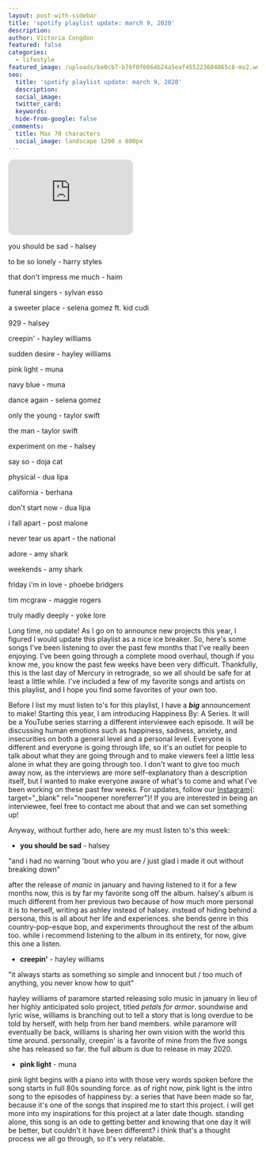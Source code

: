 ```yaml
---
layout: post-with-sidebar
title: 'spotify playlist update: march 9, 2020'
description:
author: Victoria Congdon
featured: false
categories:
  - lifestyle
featured_image: /uploads/be0cb7-b76f0f0864b24a5eaf455223604065c8-mv2.webp
seo:
  title: 'spotify playlist update: march 9, 2020'
  description:
  social_image:
  twitter_card:
  keywords:
  hide-from-google: false
_comments:
  title: Max 70 characters
  social_image: landscape 1200 x 600px
---
```

<div class="cms-embed" data-cms-embed="PGlmcmFtZSBzdHlsZT0iYm9yZGVyLXJhZGl1czoxMnB4OyIgc3JjPSJodHRwczovL29wZW4uc3BvdGlmeS5jb20vZW1iZWQvcGxheWxpc3QvM2l1R0NSa2N4MFVDZmF4djVtU2FSQz91dG1fc291cmNlPWdlbmVyYXRvciIgd2lkdGg9IjUwJSIgaGVpZ2h0PSIxNTIiIGZyYW1lYm9yZGVyPSIwIiBhbGxvd2Z1bGxzY3JlZW4gYWxsb3c9ImF1dG9wbGF5OyBjbGlwYm9hcmQtd3JpdGU7IGVuY3J5cHRlZC1tZWRpYTsgZnVsbHNjcmVlbjsgcGljdHVyZS1pbi1waWN0dXJlIiBsb2FkaW5nPSJsYXp5Ij48L2lmcmFtZT4="><iframe style="border-radius:12px;" src="https://open.spotify.com/embed/playlist/3iuGCRkcx0UCfaxv5mSaRC?utm_source=generator" width="50%" height="152" frameborder="0" allowfullscreen="" allow="autoplay; clipboard-write; encrypted-media; fullscreen; picture-in-picture" loading="lazy"></iframe></div>

you should be sad - halsey

to be so lonely - harry styles

that don't impress me much - haim

funeral singers - sylvan esso

a sweeter place - selena gomez ft. kid cudi

929 - halsey

creepin' - hayley williams

sudden desire - hayley williams

pink light - muna

navy blue - muna

dance again - selena gomez

only the young - taylor swift

the man - taylor swift

experiment on me - halsey

say so - doja cat

physical - dua lipa

california - berhana

don't start now - dua lipa

i fall apart - post malone

never tear us apart - the national

adore - amy shark

weekends - amy shark

friday i'm in love - phoebe bridgers

tim mcgraw - maggie rogers

truly madly deeply - yoke lore

Long time, no update! As I go on to announce new projects this year, I figured I would update this playlist as a nice ice breaker. So, here's some songs I've been listening to over the past few months that I've really been enjoying. I've been going through a complete mood overhaul, though if you know me, you know the past few weeks have been very difficult. Thankfully, this is the last day of Mercury in retrograde, so we all should be safe for at least a little while. I've included a few of my favorite songs and artists on this playlist, and I hope you find some favorites of your own too.

Before I list my must listen to's for this playlist, I have a ***big*** announcement to make! Starting this year, I am introducing Happiness By: A Series. It will be a YouTube series starring a different interviewee each episode. It will be discussing human emotions such as happiness, sadness, anxiety, and insecurities on both a general level and a personal level. Everyone is different and everyone is going through life, so it's an outlet for people to talk about what they are going through and to make viewers feel a little less alone in what they are going through too. I don't want to give too much away now, as the interviews are more self-explanatory than a description itself, but I wanted to make everyone aware of what's to come and what I've been working on these past few weeks. For updates, follow our [<u>Instagram</u>](https://www.instagram.com/theinbetween_blog/){: target="_blank" rel="noopener noreferrer"}! If you are interested in being an interviewee, feel free to contact me about that and we can set something up!

Anyway, without further ado, here are my must listen to's this week:

* **you should be sad** \- halsey

"and i had no warning 'bout who you are / just glad i made it out without breaking down"

after the release of *manic* in january and having listened to it for a few months now, this is by far my favorite song off the album. halsey's album is much different from her previous two because of how much more personal it is to herself, writing as ashley instead of halsey. instead of hiding behind a persona, this is all about her life and experiences. she bends genre in this country-pop-esque bop, and experiments throughout the rest of the album too. while i recommend listening to the album in its entirety, for now, give this one a listen.

* **creepin'** - hayley williams

"it always starts as something so simple and innocent but / too much of anything, you never know how to quit"

hayley williams of paramore started releasing solo music in january in lieu of her highly anticipated solo project, titled *petals for armor*. soundwise and lyric wise, williams is branching out to tell a story that is long overdue to be told by herself, with help from her band members. while paramore will eventually be back, williams is sharing her own vision with the world this time around. personally, creepin' is a favorite of mine from the five songs she has released so far. the full album is due to release in may 2020.

* **pink light** \- muna

pink light begins with a piano into with those very words spoken before the song starts in full 80s sounding force. as of right now, pink light is the intro song to the episodes of happiness by: a series that have been made so far, because it's one of the songs that inspired me to start this project. i will get more into my inspirations for this project at a later date though. standing alone, this song is an ode to getting better and knowing that one day it will be better, but couldn't it have been different? i think that's a thought process we all go through, so it's very relatable.